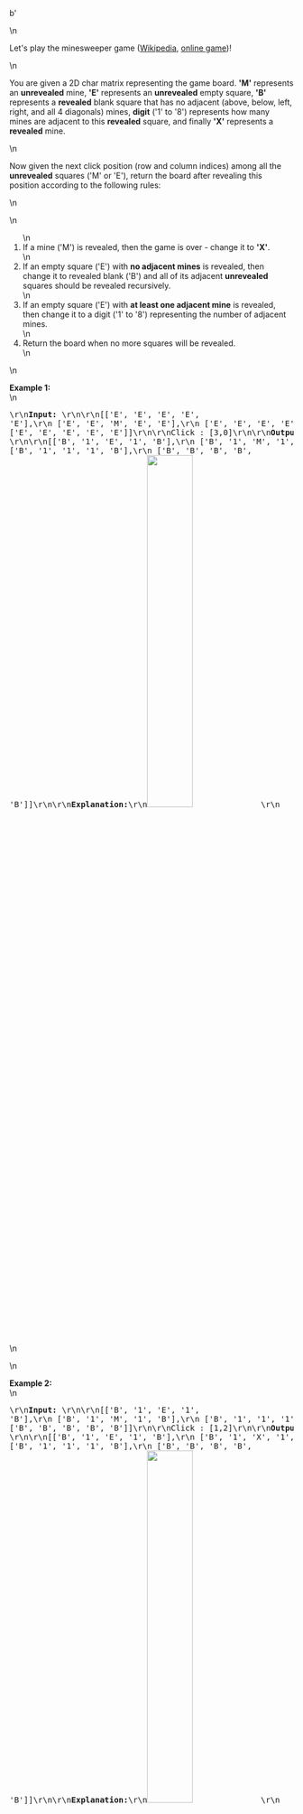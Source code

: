 b'<div class="question-description">\n<p><p>Let\'s play the minesweeper game (<a href="https://en.wikipedia.org/wiki/Minesweeper_(video_game)">Wikipedia</a>, <a href="http://minesweeperonline.com">online game</a>)! </p>\n<p>You are given a 2D char matrix representing the game board. <b>\'M\'</b> represents an <b>unrevealed</b> mine, <b>\'E\'</b> represents an <b>unrevealed</b> empty square, <b>\'B\'</b> represents a <b>revealed</b> blank square that has no adjacent (above, below, left, right, and all 4 diagonals) mines, <b>digit</b> (\'1\' to \'8\') represents how many mines are adjacent to this <b>revealed</b> square, and finally <b>\'X\'</b> represents a <b>revealed</b> mine.</p>\n<p>Now given the next click position (row and column indices) among all the <b>unrevealed</b> squares (\'M\' or \'E\'), return the board after revealing this position according to the following rules:</p>\n<p>\n<ol>\n<li>If a mine (\'M\') is revealed, then the game is over - change it to <b>\'X\'</b>.</li>\n<li>If an empty square (\'E\') with <b>no adjacent mines</b> is revealed, then change it to revealed blank (\'B\') and all of its adjacent <b>unrevealed</b> squares should be revealed recursively.</li>\n<li>If an empty square (\'E\') with <b>at least one adjacent mine</b> is revealed, then change it to a digit (\'1\' to \'8\') representing the number of adjacent mines.</li>\n<li>Return the board when no more squares will be revealed.</li>\n</ol>\n<p><b>Example 1:</b><br/>\n<pre>\r\n<b>Input:</b> \r\n\r\n[[\'E\', \'E\', \'E\', \'E\', \'E\'],\r\n [\'E\', \'E\', \'M\', \'E\', \'E\'],\r\n [\'E\', \'E\', \'E\', \'E\', \'E\'],\r\n [\'E\', \'E\', \'E\', \'E\', \'E\']]\r\n\r\nClick : [3,0]\r\n\r\n<b>Output:</b> \r\n\r\n[[\'B\', \'1\', \'E\', \'1\', \'B\'],\r\n [\'B\', \'1\', \'M\', \'1\', \'B\'],\r\n [\'B\', \'1\', \'1\', \'1\', \'B\'],\r\n [\'B\', \'B\', \'B\', \'B\', \'B\']]\r\n\r\n<b>Explanation:</b>\r\n<img src="https://leetcode.com/static/images/problemset/minesweeper_example_1.png" width="40%">\r\n</img></pre>\n</p>\n<p><b>Example 2:</b><br/>\n<pre>\r\n<b>Input:</b> \r\n\r\n[[\'B\', \'1\', \'E\', \'1\', \'B\'],\r\n [\'B\', \'1\', \'M\', \'1\', \'B\'],\r\n [\'B\', \'1\', \'1\', \'1\', \'B\'],\r\n [\'B\', \'B\', \'B\', \'B\', \'B\']]\r\n\r\nClick : [1,2]\r\n\r\n<b>Output:</b> \r\n\r\n[[\'B\', \'1\', \'E\', \'1\', \'B\'],\r\n [\'B\', \'1\', \'X\', \'1\', \'B\'],\r\n [\'B\', \'1\', \'1\', \'1\', \'B\'],\r\n [\'B\', \'B\', \'B\', \'B\', \'B\']]\r\n\r\n<b>Explanation:</b>\r\n<img src="https://leetcode.com/static/images/problemset/minesweeper_example_2.png" width="40%"/>\r\n</pre>\n</p>\n</p>\n<p><b>Note:</b><br/>\n<ol>\n<li>The range of the input matrix\'s height and width is [1,50].</li>\n<li>The click position will only be an unrevealed square (\'M\' or \'E\'), which also means the input board contains at least one clickable square.</li>\n<li>The input board won\'t be a stage when game is over (some mines have been revealed).</li>\n<li>For simplicity, not mentioned rules should be ignored in this problem. For example, you <b>don\'t</b> need to reveal all the unrevealed mines when the game is over, consider any cases that you will win the game or flag any squares.</li>\n</ol>\n</p></p>\n</div>'